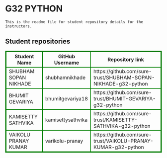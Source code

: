 # G32 PYTHON
    This is the readme file for student repository details for the instructors.
## Student repositories 
<table style="border : 2px solid green; width:100%;">
<tr >
<th style="border : 2px solid green;">Student Name</th>
<th style="border : 2px solid green;">GitHub Username</th>
<th style="border : 2px solid green;">Repository link</th>
</tr>
<tr style="border : 2px solid green;">
<td style="border : 2px solid green;">SHUBHAM SOPAN NIKHADE</td> 

<td style="border : 2px solid green;">shubhamnikhade</td> 

<td style="border : 2px solid green;">https://github.com/sure-trust/SHUBHAM-SOPAN-NIKHADE-g32-python</td> 
</tr>

<tr style="border : 2px solid green;">
<td style="border : 2px solid green;">BHUMIT GEVARIYA</td> 

<td style="border : 2px solid green;">bhumitgevariya18</td> 

<td style="border : 2px solid green;">https://github.com/sure-trust/BHUMIT-GEVARIYA-g32-python</td> 
</tr>

<tr style="border : 2px solid green;">
<td style="border : 2px solid green;">KAMISETTY SATHVIKA</td> 

<td style="border : 2px solid green;">kamisettysathvika</td> 

<td style="border : 2px solid green;">https://github.com/sure-trust/KAMISETTY-SATHVIKA-g32-python</td> 
</tr>

<tr style="border : 2px solid green;">
<td style="border : 2px solid green;">VAIKOLU PRANAY KUMAR</td> 

<td style="border : 2px solid green;">varikolu-pranay</td> 

<td style="border : 2px solid green;">https://github.com/sure-trust/VAIKOLU-PRANAY-KUMAR-g32-python</td> 
</tr>
